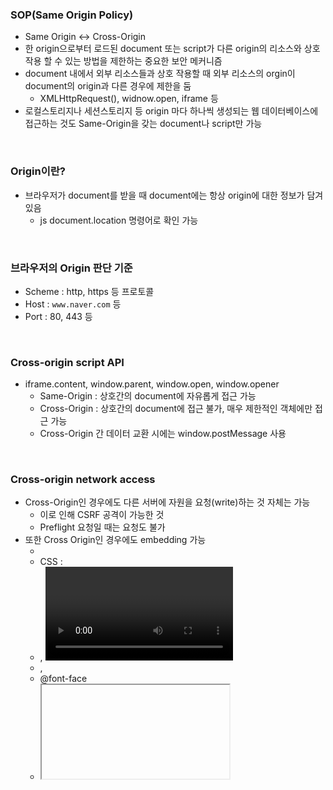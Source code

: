 ### SOP(Same Origin Policy)
+ Same Origin ↔ Cross-Origin
+ 한 origin으로부터 로드된 document 또는 script가 다른 origin의 리소스와 상호작용 할 수 있는 방법을 제한하는 중요한 보안 메커니즘
+ document 내에서 외부 리소스들과 상호 작용할 때 외부 리소스의 orgin이 document의 origin과 다른 경우에 제한을 둠
  + XMLHttpRequest(), widnow.open, iframe 등
+ 로컬스토리지나 세션스토리지 등 origin 마다 하나씩 생성되는 웹 데이터베이스에 접근하는 것도 Same-Origin을 갖는 document나 script만 가능

<br/>

### Origin이란?
+ 브라우저가 document를 받을 때 document에는 항상 origin에 대한 정보가 담겨있음
  + js document.location 명령어로 확인 가능

<br/>

### 브라우저의 Origin 판단 기준
+ Scheme : http, https 등 프로토콜
+ Host : `www.naver.com` 등
+ Port : 80, 443 등

<br/>

### Cross-origin script API
+ iframe.content, window.parent, window.open, window.opener
  + Same-Origin : 상호간의 document에 자유롭게 접근 가능
  + Cross-Origin : 상호간의 document에 접근 불가, 매우 제한적인 객체에만 접근 가능
  + Cross-Origin 간 데이터 교환 시에는 window.postMessage 사용

<br/>

### Cross-origin network access
+ Cross-Origin인 경우에도 다른 서버에 자원을 요청(write)하는 것 자체는 가능
  + 이로 인해 CSRF 공격이 가능한 것
  + Preflight 요청일 때는 요청도 불가
+ 또한 Cross Origin인 경우에도 embedding 가능
  + <script src=""></script>
  + CSS : <link rel="stylesheet" href="">
  + <img>, <video>, <audio>
  + <object>, <embed>
  + @font-face
  + <iframe>
+ 하지만 Cross Origin인 경우 서버로부터 응답받은 리소스에 접근(read) 불가능
  + `Access to ~ at ~ from origin ~ has been blocked by CORS policy: No 'Access-Control-Allow-Origin' header is present on the requested resource.`
  + 서버가 허용한 도메인의 경우 Access-Control-Allow-Origin 헤더에 해당 도메인이 명시됨
+ Cross-origin간 통신이 필요한 경우는?
  + JSONP : 모든 origin 대상으로 SOP를 무력화(표준 X, 권장 X)
  + 허용할 origin만을 Access-Control-Allow-Origin 응답 헤더에 
  
<br/>

### 참고자료
+ `https://www.youtube.com/watch?v=6QV_JpabO7g&list=LL&index=1`



